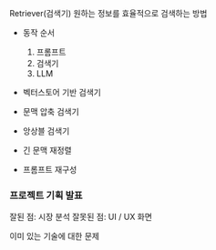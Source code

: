 Retriever(검색기)
원하는 정보를 효율적으로 검색하는 방법
- 동작 순서 
	1. 프롬프트
	2. 검색기
	3. LLM

- 벡터스토어 기반 검색기
- 문맥 압축 검색기
- 앙상블 검색기
- 긴 문맥 재정렬
- 프롬프트 재구성


### 프로젝트 기획 발표
잘된 점: 시장 분석
잘못된 점: UI / UX 화면 

이미 있는 기술에 대한 문제